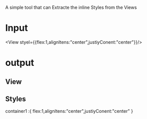  A simple tool that can Extracte the inline Styles from the Views
 
 
 # Input 
 
 <View styel={{flex:1,alignItens:"center",justiyConent:"center"}}/> 
 
 # output 
 
 ## View
 
  <View styel={container1}/> 
  
  ## Styles
  container1 :{ flex:1,alignItens:"center",justiyConent:"center" }
